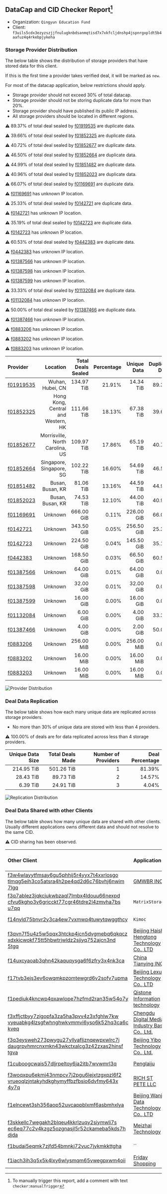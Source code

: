 ## DataCap and CID Checker Report[^1]
 - Organization: `Qingyun Education Fund`
 - Client: `f3uils5cdx3ezyzszjjfnulugknbdsanmqtisd7x7xkfcljdnshp4jspnrgxpldt5b4aafuz4q4rkebpjykeha`
### Storage Provider Distribution
The below table shows the distribution of storage providers that have stored data for this client.

If this is the first time a provider takes verified deal, it will be marked as `new`.

For most of the datacap application, below restrictions should apply.
 - Storage provider should not exceed 30% of total datacap.
 - Storage provider should not be storing duplicate data for more than 20%.
 - Storage provider should have published its public IP address.
 - All storage providers should be located in different regions.

⚠️ 89.37% of total deal sealed by [f01919535](https://filfox.info/en/address/f01919535) are duplicate data.

⚠️ 39.66% of total deal sealed by [f01852325](https://filfox.info/en/address/f01852325) are duplicate data.

⚠️ 40.72% of total deal sealed by [f01852677](https://filfox.info/en/address/f01852677) are duplicate data.

⚠️ 46.50% of total deal sealed by [f01852664](https://filfox.info/en/address/f01852664) are duplicate data.

⚠️ 44.99% of total deal sealed by [f01851482](https://filfox.info/en/address/f01851482) are duplicate data.

⚠️ 40.96% of total deal sealed by [f01852023](https://filfox.info/en/address/f01852023) are duplicate data.

⚠️ 66.07% of total deal sealed by [f01169691](https://filfox.info/en/address/f01169691) are duplicate data.

⚠️ [f01169691](https://filfox.info/en/address/f01169691) has unknown IP location.

⚠️ 25.33% of total deal sealed by [f0142721](https://filfox.info/en/address/f0142721) are duplicate data.

⚠️ [f0142721](https://filfox.info/en/address/f0142721) has unknown IP location.

⚠️ 35.19% of total deal sealed by [f0142723](https://filfox.info/en/address/f0142723) are duplicate data.

⚠️ [f0142723](https://filfox.info/en/address/f0142723) has unknown IP location.

⚠️ 60.53% of total deal sealed by [f0442383](https://filfox.info/en/address/f0442383) are duplicate data.

⚠️ [f0442383](https://filfox.info/en/address/f0442383) has unknown IP location.

⚠️ [f01387566](https://filfox.info/en/address/f01387566) has unknown IP location.

⚠️ [f01387598](https://filfox.info/en/address/f01387598) has unknown IP location.

⚠️ [f01387599](https://filfox.info/en/address/f01387599) has unknown IP location.

⚠️ 33.33% of total deal sealed by [f01132084](https://filfox.info/en/address/f01132084) are duplicate data.

⚠️ [f01132084](https://filfox.info/en/address/f01132084) has unknown IP location.

⚠️ 50.00% of total deal sealed by [f01387466](https://filfox.info/en/address/f01387466) are duplicate data.

⚠️ [f01387466](https://filfox.info/en/address/f01387466) has unknown IP location.

⚠️ [f0883206](https://filfox.info/en/address/f0883206) has unknown IP location.

⚠️ [f0883202](https://filfox.info/en/address/f0883202) has unknown IP location.

⚠️ [f0883203](https://filfox.info/en/address/f0883203) has unknown IP location.

| Provider                                              |                           Location | Total Deals Sealed | Percentage | Unique Data | Duplicate Deals |
| :---------------------------------------------------- | ---------------------------------: | -----------------: | ---------: | ----------: | --------------: |
| [f01919535](https://filfox.info/en/address/f01919535) |                   Wuhan, Hubei, CN |         134.97 TiB |     21.91% |   14.34 TiB |          89.37% |
| [f01852325](https://filfox.info/en/address/f01852325) | Hong Kong, Central and Western, HK |         111.66 TiB |     18.13% |   67.38 TiB |          39.66% |
| [f01852677](https://filfox.info/en/address/f01852677) |    Morrisville, North Carolina, US |         109.97 TiB |     17.86% |   65.19 TiB |          40.72% |
| [f01852664](https://filfox.info/en/address/f01852664) |           Singapore, Singapore, SG |         102.22 TiB |     16.60% |   54.69 TiB |          46.50% |
| [f01851482](https://filfox.info/en/address/f01851482) |                   Busan, Busan, KR |          81.06 TiB |     13.16% |   44.59 TiB |          44.99% |
| [f01852023](https://filfox.info/en/address/f01852023) |                   Busan, Busan, KR |          74.53 TiB |     12.10% |   44.00 TiB |          40.96% |
| [f01169691](https://filfox.info/en/address/f01169691) |                            Unknown |         666.00 GiB |      0.11% |  226.00 GiB |          66.07% |
| [f0142721](https://filfox.info/en/address/f0142721)   |                            Unknown |         343.50 GiB |      0.05% |  256.50 GiB |          25.33% |
| [f0142723](https://filfox.info/en/address/f0142723)   |                            Unknown |         224.50 GiB |      0.04% |  145.50 GiB |          35.19% |
| [f0442383](https://filfox.info/en/address/f0442383)   |                            Unknown |         168.50 GiB |      0.03% |   66.50 GiB |          60.53% |
| [f01387566](https://filfox.info/en/address/f01387566) |                            Unknown |          64.00 GiB |      0.01% |   64.00 GiB |           0.00% |
| [f01387598](https://filfox.info/en/address/f01387598) |                            Unknown |          32.00 GiB |      0.01% |   32.00 GiB |           0.00% |
| [f01387599](https://filfox.info/en/address/f01387599) |                            Unknown |          16.00 GiB |      0.00% |   16.00 GiB |           0.00% |
| [f01132084](https://filfox.info/en/address/f01132084) |                            Unknown |           6.00 GiB |      0.00% |    4.00 GiB |          33.33% |
| [f01387466](https://filfox.info/en/address/f01387466) |                            Unknown |           4.00 GiB |      0.00% |    2.00 GiB |          50.00% |
| [f0883206](https://filfox.info/en/address/f0883206)   |                            Unknown |         256.00 MiB |      0.00% |  256.00 MiB |           0.00% |
| [f0883202](https://filfox.info/en/address/f0883202)   |                            Unknown |          16.00 MiB |      0.00% |   16.00 MiB |           0.00% |
| [f0883203](https://filfox.info/en/address/f0883203)   |                            Unknown |          16.00 MiB |      0.00% |   16.00 MiB |           0.00% |

![Provider Distribution](https://raw.githubusercontent.com/data-preservation-programs/filplus-checker-assets/main/filecoin-project/filecoin-plus-large-datasets/issues/31/1671091603364.png)
### Deal Data Replication
The below table shows how each many unique data are replicated across storage providers.
- No more than 30% of unique data are stored with less than 4 providers.

⚠️ 100.00% of deals are for data replicated across less than 4 storage providers.

| Unique Data Size | Total Deals Made | Number of Providers | Deal Percentage |
| ---------------: | ---------------: | ------------------: | --------------: |
|       214.95 TiB |       501.26 TiB |                   1 |          81.39% |
|        28.43 TiB |        89.73 TiB |                   2 |          14.57% |
|         6.39 TiB |        24.91 TiB |                   3 |           4.04% |

![Replication Distribution](https://raw.githubusercontent.com/data-preservation-programs/filplus-checker-assets/main/filecoin-project/filecoin-plus-large-datasets/issues/31/1671091604198.png)
### Deal Data Shared with other Clients
The below table shows how many unique data are shared with other clients.
Usually different applications owns different data and should not resolve to the same CID.

⚠️ CID sharing has been observed.

| Other Client                                                                                                                                                                                                              | Application                                                                                                                    | Total Deals Affected | Unique CIDs |        Verifier |
| :------------------------------------------------------------------------------------------------------------------------------------------------------------------------------------------------------------------------ | :----------------------------------------------------------------------------------------------------------------------------- | -------------------: | ----------: | --------------: |
| [f3w4wlayytfmsay6gu5phhij5r4yyx7t4xxrlosgo<br/>tlmqg5eih3co5atsra4h2pe4qd2d6c76bvhj6nwim<br/>7lgq](https://filfox.info/en/address/f3w4wlayytfmsay6gu5phhij5r4yyx7t4xxrlosgotlmqg5eih3co5atsra4h2pe4qd2d6c76bvhj6nwim7lgq) | [GMWBR INC](https://github.com/filecoin-project/filecoin-plus-large-datasets/issues/73)                                        |           163.25 TiB |       2,712 | LDN v3 multisig |
| [f3q7ablez3jqkcjukwbzaql7lmbx4ldouu66nexpd<br/>cfvu6kgho3v6gricckt77cgr46tdre2l4zmvha7bs<br/>u7qq](https://filfox.info/en/address/f3q7ablez3jqkcjukwbzaql7lmbx4ldouu66nexpdcfvu6kgho3v6gricckt77cgr46tdre2l4zmvha7bsu7qq) | `MatrixStorage`                                                                                                                |           146.38 TiB |       1,844 |        LDN # 72 |
| [f14nyld75bnvr2y3ca4ew7vxmwp4tuwytqwggthcy](https://filfox.info/en/address/f14nyld75bnvr2y3ca4ew7vxmwp4tuwytqwggthcy)                                                                                                     | `Kimoc`                                                                                                                        |            89.03 TiB |       1,269 | LDN v3 multisig |
| [f3qvn7f5u4z5w5pqx3htckp4jcn5dvgmebq6qkqcz<br/>xdxkicwokf75tt5hbwtrjwldz2sjiyq752ajcn3nd<br/>5tgq](https://filfox.info/en/address/f3qvn7f5u4z5w5pqx3htckp4jcn5dvgmebq6qkqczxdxkicwokf75tt5hbwtrjwldz2sjiyq752ajcn3nd5tgq) | [Beijing Haishi Hengtong Technology Co\., LTD](https://github.com/filecoin-project/filecoin-plus-large-datasets/issues/66)     |            67.16 TiB |         930 | LDN v3 multisig |
| [f14uxcyaoab3qhn42kaquqysga6f6zfry3x4nk3ca](https://filfox.info/en/address/f14uxcyaoab3qhn42kaquqysga6f6zfry3x4nk3ca)                                                                                                     | [ China Tianying INC\.](https://github.com/filecoin-project/filecoin-plus-large-datasets/issues/426)                           |            42.72 TiB |         672 | LDN v3 multisig |
| [f17tvb3ejs3ev6owqmkpzomtewgrd6v2sofv7upma](https://filfox.info/en/address/f17tvb3ejs3ev6owqmkpzomtewgrd6v2sofv7upma)                                                                                                     | [Beijing Lexun Technology Co\., LTD](https://github.com/filecoin-project/filecoin-plus-large-datasets/issues/395)              |            40.34 TiB |         568 | LDN v3 multisig |
| [f1pediuk4kncwp4qxawlope7hzfmd2ran35w54o7y](https://filfox.info/en/address/f1pediuk4kncwp4qxawlope7hzfmd2ran35w54o7y)                                                                                                     | [Qistone Information technology](https://github.com/filecoin-project/filecoin-plus-large-datasets/issues/324)                  |            36.38 TiB |         598 | LDN v3 multisig |
| [f3xffjctbyy7zigopfa3za5ha3pvv4z3xfghlw7kw<br/>vyeuabkg4lzsgfwhnghwkvmmvi6yso6k52hq3ca6c<br/>kveq](https://filfox.info/en/address/f3xffjctbyy7zigopfa3za5ha3pvv4z3xfghlw7kwvyeuabkg4lzsgfwhnghwkvmmvi6yso6k52hq3ca6ckveq) | [Chengdu Digital Media Industry Base Co\., Ltd\.](https://github.com/filecoin-project/filecoin-plus-large-datasets/issues/387) |            27.78 TiB |         524 | LDN v3 multisig |
| [f3q3eysweh273pwygu27yllyafljznqewpxwlrc7j<br/>daugrpvhmrcnxmkn43wkctxalcg3z42zxas2hinsf<br/>tgva](https://filfox.info/en/address/f3q3eysweh273pwygu27yllyafljznqewpxwlrc7jdaugrpvhmrcnxmkn43wkctxalcg3z42zxas2hinsftgva) | [Beijing Yibo Technology Co\., Ltd\.](https://github.com/filecoin-project/filecoin-plus-large-datasets/issues/74)              |            17.84 TiB |         272 |        LDN # 74 |
| [f1cuboogcwais57dljrpeltoy6ja2itb7wvwmrl3q](https://filfox.info/en/address/f1cuboogcwais57dljrpeltoy6ja2itb7wvwmrl3q)                                                                                                     | [Penglaiju](https://github.com/filecoin-project/filecoin-plus-large-datasets/issues/400)                                       |            13.25 TiB |         249 | LDN v3 multisig |
| [f3woqxpu6ekmj43nmpcv7j2pgu6lejxtzgxpzl6f2<br/>vrueoqlzjntakyhdkghymyffbzfbsio6dvfmy643x<br/>4y7q](https://filfox.info/en/address/f3woqxpu6ekmj43nmpcv7j2pgu6lejxtzgxpzl6f2vrueoqlzjntakyhdkghymyffbzfbsio6dvfmy643x4y7q) | [RICH ST PETE LLC](https://github.com/filecoin-project/filecoin-plus-large-datasets/issues/64)                                 |            13.00 TiB |         202 | LDN v3 multisig |
| [f1elncewt3sh356aop52uvcappblxmf6asbmhxlya](https://filfox.info/en/address/f1elncewt3sh356aop52uvcappblxmf6asbmhxlya)                                                                                                     | [Beijing Wanjie Data Technology Co\., LTD](https://github.com/filecoin-project/filecoin-plus-large-datasets/issues/404)        |            12.03 TiB |         281 | LDN v3 multisig |
| [f3skkellc7wegakh2blqeu4kkrlzuqy2siymwli7s<br/>ec6eq77c2v4kzgz5ozgnasjl5r52ckameba5kds7h<br/>djda](https://filfox.info/en/address/f3skkellc7wegakh2blqeu4kkrlzuqy2siymwli7sec6eq77c2v4kzgz5ozgnasjl5r52ckameba5kds7hdjda) | [Meizhai Technology](https://github.com/filecoin-project/filecoin-plus-large-datasets/issues/75)                               |           896.00 GiB |          24 | LDN v3 multisig |
| [f1budai5eqmk7zjfd54bmnkj72vuc7jykmkkttgha](https://filfox.info/en/address/f1budai5eqmk7zjfd54bmnkj72vuc7jykmkkttgha)                                                                                                     | ``                                                                                                                             |           544.00 GiB |           2 |        LDN # 64 |
| [f1iach3ih3q5x5k4lxy6wlysmqm65vwegpxwm4oii](https://filfox.info/en/address/f1iach3ih3q5x5k4lxy6wlysmqm65vwegpxwm4oii)                                                                                                     | [Friday Shopping](https://github.com/filecoin-project/filecoin-plus-client-onboarding/issues/2019)                             |           512.00 GiB |           7 |        Eric Liu |

[^1]: To manually trigger this report, add a comment with text `checker:manualTrigger`
